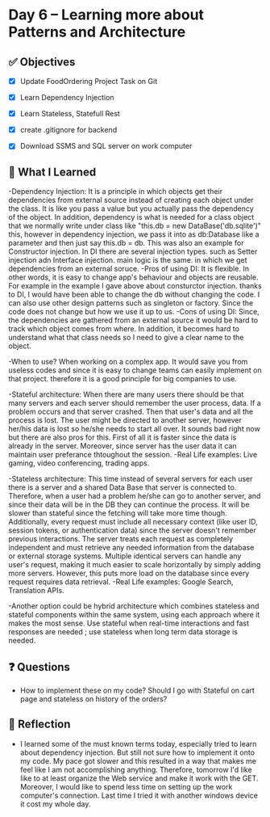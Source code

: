 # Day 6 – Learning more about Patterns and Architecture

## ✅ Objectives
- [x] Update FoodOrdering Project Task on Git
- [x] Learn Dependency Injection
- [x] Learn Stateless, Statefull Rest
- [x] create .gitignore for backend
- [x] Download SSMS and SQL server on work computer


## 📘 What I Learned
-Dependency Injection: It is a principle in which objects get their dependencies from external source instead of creating each object under the class. It is like you pass a value but you actually pass the dependency of the object. In addition, dependency is what is needed for a class object that we normally write under class like "this.db = new DataBase('db.sqlite')" this, however in dependency injection, we pass it into as db:Database like a parameter and then just say this.db = db. This was also an example for Constructor injection. In DI there are several injection types. such as Setter injection adn Interface injection. main logic is the same. in which we get dependencies from an external soruce. 
            -Pros of using DI: It is flexible. In other words, it is easy to change app's behaviour and objects are reusable. For example in the example I gave above about consturctor injection. thanks to DI, I would have been able to change the db without changing the code. I can also use other design patterns such as singleton or factory. Since the code does not change but how we use it up to us.
            -Cons of using DI: Since, the dependencies are gathered from an external source it would be hard to track which object comes from where. In addition, it becomes hard to understand what that class needs so I need to give a clear name to the object.
            
-When to use? When working on a complex app. It would save you from useless codes and since it is easy to change teams can easily implement on that project. therefore it is a good principle for big companies to use.
        
-Stateful architecture: When there are many users there should be that many servers and each server should remember the user process, data. If a problem occurs and that server crashed. Then that user's data and all the process is lost. The user might be directed to another server, however her/his data is lost so he/she needs to start all over. It sounds bad right now but there are also pros for this. First of all it is faster since the data is already in the server. Moreover, since server has the user data it can maintain user preferance thtoughout the session. 
        -Real Life examples: Live gaming, video conferencing, trading apps.
        
-Stateless architecture: This time instead of several servers for each user there is a server and a shared Data Base that server is connected to. Therefore, when a user had a problem he/she can go to another server, and since their data will be in the DB they can continue the process. It will be slower than stateful since the fetching will take more time though. Additionally, every request must include all necessary context (like user ID, session tokens, or authentication data) since the server doesn't remember previous interactions. The server treats each request as completely independent and must retrieve any needed information from the database or external storage systems. Multiple identical servers can handle any user's request, making it much easier to scale horizontally by simply adding more servers. However, this puts more load on the database since every request requires data retrieval.
-Real Life examples: Google Search, Translation APIs.
        
-Another option could be hybrid architecture which combines stateless and stateful components within the same system, using each approach where it makes the most sense.
        Use stateful when real-time interactions and fast responses are needed ; use stateless when long term data storage is needed.

## ❓ Questions
- How to implement these on my code? Should I go with Stateful on cart page and stateless on history of the orders?

## 💬 Reflection
- I learned some of the must known terms today, especially tried to learn about dependency injection. But still not sure how to implement it onto my code. My pace got slower and this resulted in a way that makes me feel like I am not accomplishing anything. Therefore, tomorrow I'd like like to at least organize the Web service and make it work with the GET. Moreover, I would like to spend less time on setting up the work computer's connection. Last time I tried it with another windows device it cost my whole day.
